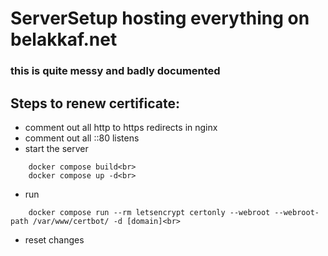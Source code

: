 # ServerSetup hosting everything on belakkaf.net
### this is quite messy and badly documented


## Steps to renew certificate:
* comment out all http to https redirects in nginx
* comment out all ::80 listens
* start the server<br>
```
	docker compose build<br>
	docker compose up -d<br>
```
* run<br>
```
	docker compose run --rm letsencrypt certonly --webroot --webroot-path /var/www/certbot/ -d [domain]<br>
```
* reset changes


